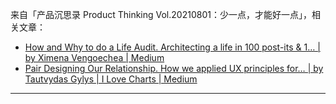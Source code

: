 来自「产品沉思录 Product Thinking Vol.20210801：少一点，才能好一点」，相关文章：

- [How and Why to do a Life Audit. Architecting a life in 100 post-its & 1… | by Ximena Vengoechea | Medium](https://xsvengoechea.medium.com/how-and-why-to-do-a-life-audit-1d8bfbe1798)
- [Pair Designing Our Relationship. How we applied UX principles for… | by Tautvydas Gylys | I Love Charts | Medium](https://medium.com/i-love-charts/pair-designing-our-relationship-ad79f89f929f)


---

